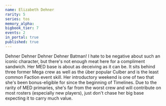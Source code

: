 ```yaml
---
name: Elizabeth Dehner
rarity: 5
series: tos
memory_alpha:
bigbook_tier: 7
events: 2
in_portal: true
published: true
---
```


Dehner Dehner Dehner Dehner Batman! I hate to be negative about such an iconic character, but there's not enough meat here for a compliment sandwich. Her MED base is about as deceiving as it can be. It sits behind three former Mega crew as well as the über popular Culber and is the least common Faction event skill. Her introductory weekend is one of two that she's been bonus-eligible for since the beginning of Timelines. Due to the rarity of MED primaries, she's far from the worst crew and will contribute on most rosters (especially new players), just don't chase her big base expecting it to carry much value.
